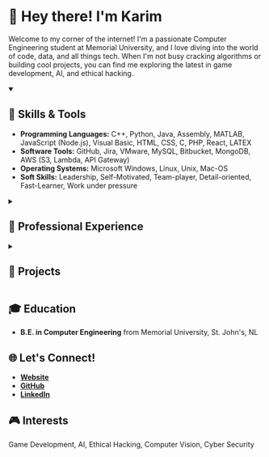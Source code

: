 # 👋 Hey there! I'm Karim 

Welcome to my corner of the internet! I'm a passionate Computer Engineering student at Memorial University, and I love diving into the world of code, data, and all things tech. When I'm not busy cracking algorithms or building cool projects, you can find me exploring the latest in game development, AI, and ethical hacking.
<!-- TO DO: add more details about me later -->
<details open>
  <summary><h2>🚀 Skills & Tools</h2></summary>
  
  - **Programming Languages:** C++, Python, Java, Assembly, MATLAB, JavaScript (Node.js), Visual Basic, HTML, CSS, C, PHP, React, LATEX
  - **Software Tools:** GitHub, Jira, VMware, MySQL, Bitbucket, MongoDB, AWS (S3, Lambda, API Gateway)
  - **Operating Systems:** Microsoft Windows, Linux, Unix, Mac-OS
  - **Soft Skills:** Leadership, Self-Motivated, Team-player, Detail-oriented, Fast-Learner, Work under pressure
</details>

<details>
  <summary><h2>💼 Professional Experience</h2></summary>
  
  - **Data Analyst at J.D. Irving:** Enhanced efficiency and reduced downtime in paper mills, developed data-driven web applications and dashboards.
  - **Software Developer & Team Lead at STEM World:** Built robotic kits, developed a web registration system, and created a machine vision model for a mobile adaptation of Google’s quick draw game.
  - **Data Analyst at Marine Institute:** Analyzed passenger behavior during evacuation emergencies on ships and created a new database using AutoCAD.
</details>

<details>
  <summary><h2>🌟 Projects</h2></summary>
  
  - **The Social Network:** Created a social network using data structures and algorithms, outputting data to CSV files.
  - **Sub-marine Robot Project:** Developed embedded system communication, implemented control GUI, and designed logic for a robot to solve a maze.
  - **Paradigm Hyperloop:** Architected object-oriented codebase for vehicle embedded systems, wrote drivers for custom PCBs, and developed a Python tool to automate data organization.
</details>

## 🎓 Education
- **B.E. in Computer Engineering** from Memorial University, St. John's, NL

## 🌐 Let's Connect!
- **[Website](#)**
- **[GitHub](#)**
- **[LinkedIn](#)**

## 🎮 Interests
Game Development, AI, Ethical Hacking, Computer Vision, Cyber Security


<!--
**KarimAL-Shamy/KarimAL-Shamy** is a ✨ _special_ ✨ repository because its `README.md` (this file) appears on your GitHub profile.

Here are some ideas to get you started:

- 🔭 I’m currently working on ...
- 🌱 I’m currently learning ...
- 👯 I’m looking to collaborate on ...
- 🤔 I’m looking for help with ...
- 💬 Ask me about ...
- 📫 How to reach me: ...
- 😄 Pronouns: ...
- ⚡ Fun fact: ...
-->
